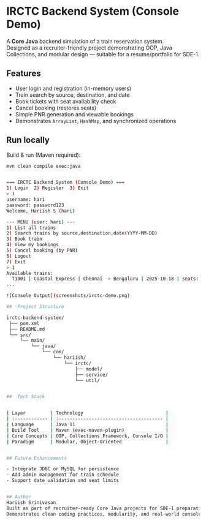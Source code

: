 # IRCTC Backend System (Console Demo)

A **Core Java** backend simulation of a train reservation system.  
Designed as a recruiter-friendly project demonstrating OOP, Java Collections, and modular design — suitable for a resume/portfolio for SDE-1.

## Features
- User login and registration (in-memory users)
- Train search by source, destination, and date
- Book tickets with seat availability check
- Cancel booking (restores seats)
- Simple PNR generation and viewable bookings
- Demonstrates `ArrayList`, `HashMap`, and synchronized operations

## Run locally
Build & run (Maven required):

```bash
mvn clean compile exec:java


=== IRCTC Backend System (Console Demo) ===
1) Login  2) Register  3) Exit
> 1
username: hari
password: password123
Welcome, Hariish S (hari)

--- MENU (user: hari) ---
1) List all trains
2) Search trains by source,destination,date(YYYY-MM-DD)
3) Book train
4) View my bookings
5) Cancel booking (by PNR)
6) Logout
7) Exit
> 1
Available trains:
  T1001 | Coastal Express | Chennai -> Bengaluru | 2025-10-18 | seats: 120 | fare: 450.00
...

![Console Output](screenshots/irctc-demo.png)

##  Project Structure

irctc-backend-system/
 ├── pom.xml
 ├── README.md
 └── src/
     └── main/
         └── java/
             └── com/
                 └── hariish/
                     └── irctc/
                         ├── model/
                         ├── service/
                         └── util/


##  Tech Stack 


| Layer         | Technology                              |
| :------------ | :-------------------------------------- |
| Language      | Java 11                                 |
| Build Tool    | Maven (exec-maven-plugin)               |
| Core Concepts | OOP, Collections Framework, Console I/O |
| Paradigm      | Modular, Object-Oriented                |


## Future Enhancements

- Integrate JDBC or MySQL for persistence
- Add admin management for train schedule
- Support date validation and seat limits


## Author 
Hariish Srinivasan
Built as part of recruiter-ready Core Java projects for SDE-1 preparation.
Demonstrates clean coding practices, modularity, and real-world console application design.


